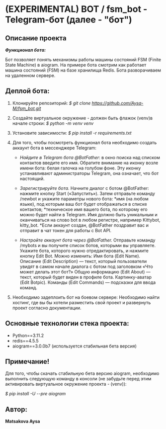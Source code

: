 # (EXPERIMENTAL) BOT / fsm_bot - Telegram-бот (далее - "бот")

## Описание проекта

***Функционал бота:***

Бот позволяет понять механизмы работы машины состояний FSM (Finite State Machine) в aiogram. На примере бота смотрим как работает машина состояний (FSM) на базе хранилища Redis. Бота разворачиваем на удаленном сервере.

## Деплой бота:
1. Клонируйте репозиторий:
    *$ git clone https://github.com/Aysa-M/fsm_bot.git*

2. Создайте виртуальное окружение - должен быть флажок (venv)в начале строки:
    *$ python -m venv venv*

3. Установите зависимости:
    *$ pip install -r requirements.txt*

4. Для того, чтобы посмотреть функционал бота необходимо создать аккаунт бота в мессенджере Telegram:

    - *Найдите в Telegram бота @BotFather*: в окно поиска над списком контактов введите его имя.
    Обратите внимание на иконку возле имени бота: белая галочка на голубом фоне. Эту иконку
    устанавливают администраторы Telegram, она означает, что бот настоящий.

    - *Зарегистрируйте бота.*
    Начните диалог с ботом @BotFather: нажмите кнопку Start («Запустить»). Затем отправьте
    команду /newbot и укажите параметры нового бота:
       *имя (на любом языке), под которым ваш бот будет отображаться в списке контактов;
       *техническое имя вашего бота, по которому его можно будет найти в Telegram. Имя должно быть
        уникальным и оканчиваться на слово bot в любом регистре, например Kittybot, kitty_bot.
       *Если аккаунт создан, @BotFather поздравит вас и отправит в чат токен для работы с Bot API.

    - *Настройте аккаунт бота через @BotFather.*
    Отправьте команду /mybots и вы получите список ботов, которыми вы управляете. Укажите бота,
    которого нужно отредактировать, и нажмите кнопку Edit Bot.
    Можно изменить:
    Имя бота (Edit Name).
    Описание (Edit Description) — текст, который пользователи увидят в самом начале диалога с
    ботом под заголовком «Что может делать этот бот?»
    Общую информацию (Edit About) — текст, который будет виден в профиле бота.
    Картинку-аватар (Edit Botpic).
    Команды (Edit Commands) — подсказки для ввода команд.

5. Необходимо задеплоить бот на боевом сервере:
    Необходимо найти хостинг, где вы бы хотели разместить свой проект и развернуть проект согласно документации.


## Основные технологии стека проекта:
- Python==3.11.2
- redis==4.5.5
- aiogram==3.0.0b7 (используется стабильная бета версия)

## Примечание!
Для того, чтобы скачать стабильную бета версию aiogram, необходимо выполнить следующую команду в консоли (не забудьте перед этим активировать виртуальное окружение проекта - (venv)):

*$ pip install -U --pre aiogram*

## Автор:
**Matsakova Aysa**
